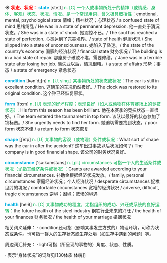 ☀ <font color="red">**状态、状况：**</font>
<font color="sky blue">**state**</font> [steɪt] 
<font color="#00b050">n. [C] 一个人或事物所处于的精神（或情感、身体、客观）状态、状况、情况。是一个常规用词，含义极具概括性：</font>emotional, mental, psychological state 情绪；精神状况；心理状态 / a confused state of mind 思绪纷乱 / He was in a state of permanent depression. 他一直处于消沉状态。/ She was in a state of shock. 她震惊不已。/ The soul has reached a state of perfection. 心灵达到了完美境界。/ state of health 健康状况 / She slipped into a state of unconsciousness. 她陷入了昏迷。/ the state of the country’s economy 国家的经济状况 / financial state 财务状况 / The building is in a bad state of repair. 那座房子破败不堪，需要修缮。/ Jane was in a terrible state after losing her job. 简失业以后，情况很糟。/ a state of affairs 形势；事态 / a state of emergency 紧急状态

<font color="sky blue">**condition**</font> [kən'dɪʃn] 
<font color="#00b050">n. [U, sing.] 某事物所处的状态或状况：</font>The car is still in excellent condition. 这辆车的车况仍然极好。/ The clock was restored to its original condition. 这个钟已经恢复原状。

<font color="sky blue">**form**</font> [fɔ:m] 
<font color="#00b050">n. [U] 表现的好坏程度；表现良好（如人或动物在体育赛场上的竞技状态）：</font>His form this season has been brilliant. 他在本赛季的竞技状态一直很好。/ The team entered the tournament in top form. 该队以最好的状态参加了锦标赛。/ She urgently needs to find her form. 她迫切需要找到状态。/ poor form 状态不佳 / a return to form 状态恢复

<font color="sky blue">**shape**</font> [ʃeɪp] 
<font color="#00b050">n. [U] 某事物的客观（或物理）条件或状况：</font>What sort of shape was the car in after the accident? 这车出过事故以后状况如何？/ The company is in good financial shape. 该公司的财务状况良好。

<font color="sky blue">**circumstance**</font> ['sə:kəmstəns] 
<font color="#00b050">n. [pl.] circumstances 可指一个人的生活条件或状况（尤指其经济条件或状况）：</font>Grants are awarded according to your financial circumstances. 补助金根据经济状况发放。/ family, personal circumstances 家庭经济状况；个人经济状况 / desperate circumstances 捉襟见肘的境况 / comfortable circumstances 宽裕的经济状况 / adverse, difficult, tragic circumstances 逆境；困境；悲惨的境遇

<font color="sky blue">**health**</font> [helθ] 
<font color="#00b050">n. [C] 某事物成功的程度，尤指组织的成功、兴旺或系统的良好运转：</font>the future health of the steel industry 钢铁行业未来的兴旺 / the health of your finances 财务状况 / the health of your marriage 婚姻状况

相关词义延伸：
· condition还可指（影响某事发生方式的）物理环境，可称为状态或条件。也可指一群人的生存状态或生存处境（如生存中遇到的问题）等。

周边词汇补充：
· light可指（所呈现的事物的）角度、状态、性质。

· 表示“身体状况”的词群见[[30体质 体魄]]

